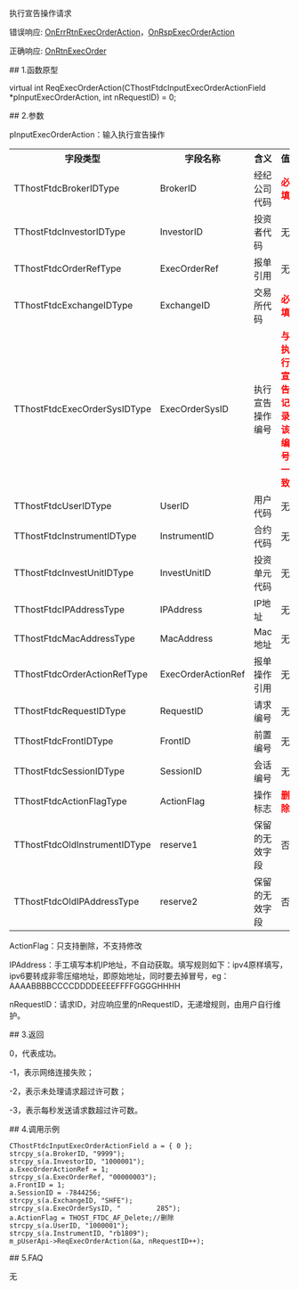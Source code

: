 <p>执行宣告操作请求</p>
<p>错误响应: <a href="../../CTHOSTFTDCTRADERAPI/ONERRRTNEXECORDERACTION/">OnErrRtnExecOrderAction</a>，<a href="../../CTHOSTFTDCTRADERAPI/ONRSPEXECORDERACTION/">OnRspExecOrderAction</a></p>
<p>正确响应: <a href="../../CTHOSTFTDCTRADERAPI/ONRTNEXECORDER/">OnRtnExecOrder</a></p>
<span class="anchor" id="6e8223c2-d265-476a-aabd-d6a9a317c2e6"></span>
## 1.函数原型
<p>virtual int ReqExecOrderAction(CThostFtdcInputExecOrderActionField *pInputExecOrderAction, int nRequestID) = 0;</p>
<span class="anchor" id="a410ae49-5fe7-4100-9e50-f8d0d42d88f9"></span>
## 2.参数
<p>pInputExecOrderAction：输入执行宣告操作</p>
<table><tr><th style="TEXT-ALIGN: center;">字段类型</th><th style="TEXT-ALIGN: center;">字段名称</th><th style="TEXT-ALIGN: center;">含义</th><th style="TEXT-ALIGN: center;">值</th></tr><tr><td style="TEXT-ALIGN: left;">TThostFtdcBrokerIDType</td>
<td style="TEXT-ALIGN: left;">BrokerID</td>
<td style="TEXT-ALIGN: left;">经纪公司代码</td>
<td style="TEXT-ALIGN: left;"><strong><font color="#FF0000">必填</font></strong></td>
</tr>
<tr><td style="TEXT-ALIGN: left;">TThostFtdcInvestorIDType</td>
<td style="TEXT-ALIGN: left;">InvestorID</td>
<td style="TEXT-ALIGN: left;">投资者代码</td>
<td style="TEXT-ALIGN: left;">无</td>
</tr>
<tr><td style="TEXT-ALIGN: left;">TThostFtdcOrderRefType</td>
<td style="TEXT-ALIGN: left;">ExecOrderRef</td>
<td style="TEXT-ALIGN: left;">报单引用</td>
<td style="TEXT-ALIGN: left;">无</td>
</tr>
<tr><td style="TEXT-ALIGN: left;">TThostFtdcExchangeIDType</td>
<td style="TEXT-ALIGN: left;">ExchangeID</td>
<td style="TEXT-ALIGN: left;">交易所代码</td>
<td style="TEXT-ALIGN: left;"><strong><font color="#FF0000">必填</font></strong></td>
</tr>
<tr><td style="TEXT-ALIGN: left;">TThostFtdcExecOrderSysIDType</td>
<td style="TEXT-ALIGN: left;">ExecOrderSysID</td>
<td style="TEXT-ALIGN: left;">执行宣告操作编号</td>
<td style="TEXT-ALIGN: left;"><strong><font color="#FF0000">与执行宣告记录该编号一致</font></strong></td>
</tr>
<tr><td style="TEXT-ALIGN: left;">TThostFtdcUserIDType</td>
<td style="TEXT-ALIGN: left;">UserID</td>
<td style="TEXT-ALIGN: left;">用户代码</td>
<td style="TEXT-ALIGN: left;">无</td>
</tr>
<tr><td style="TEXT-ALIGN: left;">TThostFtdcInstrumentIDType</td>
<td style="TEXT-ALIGN: left;">InstrumentID</td>
<td style="TEXT-ALIGN: left;">合约代码</td>
<td style="TEXT-ALIGN: left;">无</td>
</tr>
<tr><td style="TEXT-ALIGN: left;">TThostFtdcInvestUnitIDType</td>
<td style="TEXT-ALIGN: left;">InvestUnitID</td>
<td style="TEXT-ALIGN: left;">投资单元代码</td>
<td style="TEXT-ALIGN: left;">无</td>
</tr>
<tr><td style="TEXT-ALIGN: left;">TThostFtdcIPAddressType</td>
<td style="TEXT-ALIGN: left;">IPAddress</td>
<td style="TEXT-ALIGN: left;">IP地址</td>
<td style="TEXT-ALIGN: left;">无</td>
</tr>
<tr><td style="TEXT-ALIGN: left;">TThostFtdcMacAddressType</td>
<td style="TEXT-ALIGN: left;">MacAddress</td>
<td style="TEXT-ALIGN: left;">Mac地址</td>
<td style="TEXT-ALIGN: left;">无</td>
</tr>
<tr><td style="TEXT-ALIGN: left;">TThostFtdcOrderActionRefType</td>
<td style="TEXT-ALIGN: left;">ExecOrderActionRef</td>
<td style="TEXT-ALIGN: left;">报单操作引用</td>
<td style="TEXT-ALIGN: left;">无</td>
</tr>
<tr><td style="TEXT-ALIGN: left;">TThostFtdcRequestIDType</td>
<td style="TEXT-ALIGN: left;">RequestID</td>
<td style="TEXT-ALIGN: left;">请求编号</td>
<td style="TEXT-ALIGN: left;">无</td>
</tr>
<tr><td style="TEXT-ALIGN: left;">TThostFtdcFrontIDType</td>
<td style="TEXT-ALIGN: left;">FrontID</td>
<td style="TEXT-ALIGN: left;">前置编号</td>
<td style="TEXT-ALIGN: left;">无</td>
</tr>
<tr><td style="TEXT-ALIGN: left;">TThostFtdcSessionIDType</td>
<td style="TEXT-ALIGN: left;">SessionID</td>
<td style="TEXT-ALIGN: left;">会话编号</td>
<td style="TEXT-ALIGN: left;">无</td>
</tr>
<tr><td style="TEXT-ALIGN: left;">TThostFtdcActionFlagType</td>
<td style="TEXT-ALIGN: left;">ActionFlag</td>
<td style="TEXT-ALIGN: left;">操作标志</td>
<td style="TEXT-ALIGN: left;"><strong><font color="#FF0000">删除</font></strong></td>
</tr>
<tr><td style="TEXT-ALIGN: left;">TThostFtdcOldInstrumentIDType</td>
<td style="TEXT-ALIGN: left;">reserve1</td>
<td style="TEXT-ALIGN: left;">保留的无效字段</td>
<td style="TEXT-ALIGN: left;">否</td>
</tr>
<tr><td style="TEXT-ALIGN: left;">TThostFtdcOldIPAddressType</td>
<td style="TEXT-ALIGN: left;">reserve2</td>
<td style="TEXT-ALIGN: left;">保留的无效字段</td>
<td style="TEXT-ALIGN: left;">否</td>
</tr>
</table>
<p>ActionFlag：只支持删除，不支持修改</p>
<p>IPAddress：手工填写本机IP地址，不自动获取。填写规则如下：ipv4原样填写，ipv6要转成非零压缩地址，即原始地址，同时要去掉冒号，eg：AAAABBBBCCCCDDDDEEEEFFFFGGGGHHHH</p>
<p>nRequestID：请求ID，对应响应里的nRequestID，无递增规则，由用户自行维护。</p>
<span class="anchor" id="5ec99020-15a2-49d9-8ad5-72fd8cffb631"></span>
## 3.返回
<p>0，代表成功。</p>
<p>-1，表示网络连接失败；</p>
<p>-2，表示未处理请求超过许可数；</p>
<p>-3，表示每秒发送请求数超过许可数。</p>
<span class="anchor" id="788bf87b-ef02-41a8-ab11-6ff25fa5aa14"></span>
## 4.调用示例
<pre><code>CThostFtdcInputExecOrderActionField a = { 0 };
strcpy_s(a.BrokerID, "9999");
strcpy_s(a.InvestorID, "1000001");
a.ExecOrderActionRef = 1;
strcpy_s(a.ExecOrderRef, "00000003");
a.FrontID = 1;
a.SessionID = -7844256;
strcpy_s(a.ExchangeID, "SHFE");
strcpy_s(a.ExecOrderSysID, "         285");
a.ActionFlag = THOST_FTDC_AF_Delete;//删除
strcpy_s(a.UserID, "1000001");
strcpy_s(a.InstrumentID, "rb1809");
m_pUserApi-&gt;ReqExecOrderAction(&amp;a, nRequestID++);
</code></pre>
<span class="anchor" id="c40420dd-9392-4216-a655-68341bb1d5dd"></span>
## 5.FAQ
<p>无</p>
